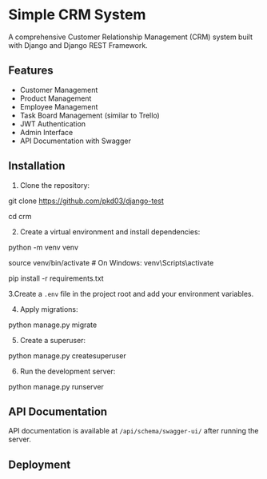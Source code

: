 # Simple CRM System

A comprehensive Customer Relationship Management (CRM) system built with Django and Django REST Framework.

## Features

- Customer Management
- Product Management
- Employee Management
- Task Board Management (similar to Trello)
- JWT Authentication
- Admin Interface
- API Documentation with Swagger

## Installation

1. Clone the repository:

git clone https://github.com/pkd03/django-test

cd crm

2. Create a virtual environment and install dependencies:
   
python -m venv venv

source venv/bin/activate  # On Windows: venv\Scripts\activate

pip install -r requirements.txt

3.Create a `.env` file in the project root and add your environment variables.

4. Apply migrations:
   
python manage.py migrate

5. Create a superuser:
   
python manage.py createsuperuser

6. Run the development server:
    
python manage.py runserver

## API Documentation

API documentation is available at `/api/schema/swagger-ui/` after running the server.

## Deployment



